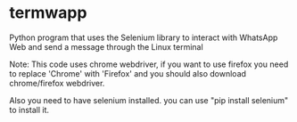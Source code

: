 # termwapp

Python program that uses the Selenium library to interact with WhatsApp Web and send a message through the Linux terminal

Note: This code uses chrome webdriver, if you want to use firefox you need to replace 'Chrome' with 'Firefox' and you should also download chrome/firefox webdriver.

Also you need to have selenium installed. you can use "pip install selenium" to install it.